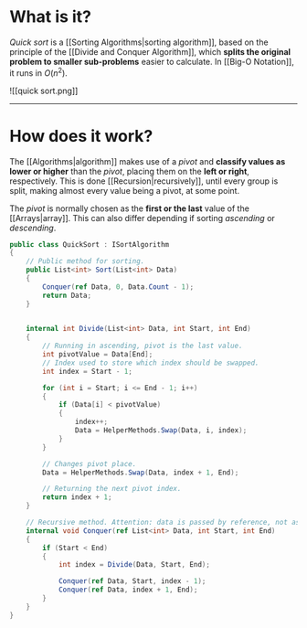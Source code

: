 # What is it?
*Quick sort* is a [[Sorting Algorithms|sorting algorithm]], based on the principle of the [[Divide and Conquer Algorithm]], which **splits the original problem to smaller sub-problems** easier to calculate.
In [[Big-O Notation]], it runs in $O(n^2)$.

![[quick sort.png]]
___
# How does it work?

The [[Algorithms|algorithm]] makes use of a *pivot* and **classify values as lower or higher** than the *pivot*, placing them on the **left or right**, respectively. This is done [[Recursion|recursively]], until every group is split, making almost every value being a pivot, at some point.

The *pivot* is normally chosen as the **first or the last** value of the [[Arrays|array]]. This can also differ depending if sorting *ascending* or *descending*.

```csharp
public class QuickSort : ISortAlgorithm
{
	// Public method for sorting.
	public List<int> Sort(List<int> Data)
	{	
		Conquer(ref Data, 0, Data.Count - 1);
		return Data;
	}

	
	internal int Divide(List<int> Data, int Start, int End)
	{	
		// Running in ascending, pivot is the last value.
		int pivotValue = Data[End];
		// Index used to store which index should be swapped.
		int index = Start - 1;

		for (int i = Start; i <= End - 1; i++)
		{
			if (Data[i] < pivotValue)
			{
				index++;
				Data = HelperMethods.Swap(Data, i, index);		
			}
		}

		// Changes pivot place.
		Data = HelperMethods.Swap(Data, index + 1, End);

		// Returning the next pivot index.
		return index + 1;
	}

	// Recursive method. Attention: data is passed by reference, not as parameter.
	internal void Conquer(ref List<int> Data, int Start, int End)
	{
		if (Start < End)
		{
			int index = Divide(Data, Start, End);

			Conquer(ref Data, Start, index - 1);
			Conquer(ref Data, index + 1, End);
		}
	}
}
```